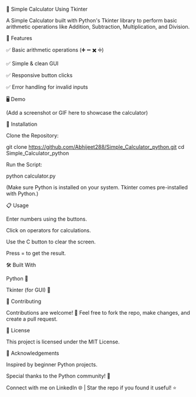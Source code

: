 📱 Simple Calculator Using Tkinter

A Simple Calculator built with Python's Tkinter library to perform basic arithmetic operations like Addition, Subtraction, Multiplication, and Division.

🚀 Features

✅ Basic arithmetic operations (➕ ➖ ✖️ ➗)

✅ Simple & clean GUI

✅ Responsive button clicks

✅ Error handling for invalid inputs

🖥️ Demo

 (Add a screenshot or GIF here to showcase the calculator)

🔧 Installation

Clone the Repository:

git clone https://github.com/Abhijeet288/Simple_Calculator_python.git
cd Simple_Calculator_python

Run the Script:

python calculator.py

(Make sure Python is installed on your system. Tkinter comes pre-installed with Python.)

📋 Usage

Enter numbers using the buttons.

Click on operators for calculations.

Use the C button to clear the screen.

Press = to get the result.

🛠️ Built With

Python 🐍

Tkinter (for GUI) 🎨

🤝 Contributing

Contributions are welcome! 🚀 Feel free to fork the repo, make changes, and create a pull request.

📄 License

This project is licensed under the MIT License.

🙌 Acknowledgements

Inspired by beginner Python projects.

Special thanks to the Python community! 💙

Connect with me on LinkedIn 🌐 | Star the repo if you found it useful! ⭐

